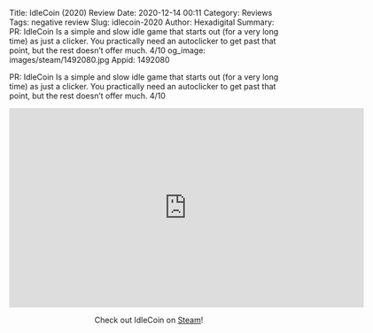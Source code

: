 Title: IdleCoin (2020) Review
Date: 2020-12-14 00:11
Category: Reviews
Tags: negative review
Slug: idlecoin-2020
Author: Hexadigital
Summary: PR: IdleCoin Is a simple and slow idle game that starts out (for a very long time) as just a clicker. You practically need an autoclicker to get past that point, but the rest doesn’t offer much. 4/10
og_image: images/steam/1492080.jpg
Appid: 1492080

PR: IdleCoin Is a simple and slow idle game that starts out (for a very long time) as just a clicker. You practically need an autoclicker to get past that point, but the rest doesn’t offer much. 4/10

<center><iframe src="https://www.youtube.com/embed/c8-qH2jdiTs?feature=oembed" allow="accelerometer; autoplay; encrypted-media; gyroscope; picture-in-picture" width="640" height="360" frameborder="0"></iframe>

Check out IdleCoin on [Steam](https://store.steampowered.com/app/1492080/?curator_clanid=34633900)!</center>
